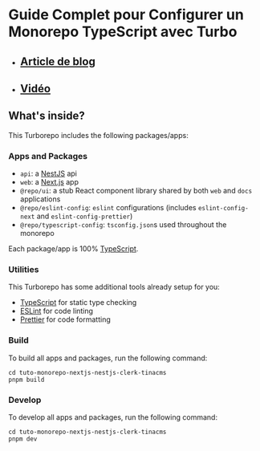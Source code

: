 # Guide Complet pour Configurer un Monorepo TypeScript avec Turbo

- ## [Article de blog](https://apprendre-la-programmation.net/guide-complet-monorepo-typescript-turbo-vercel)
- ## [Vidéo](https://www.youtube.com/watch?v=x3yTjNY4Sp8)

## What's inside?

This Turborepo includes the following packages/apps:

### Apps and Packages

- `api`: a [NestJS](https://nestjs.com) api
- `web`: a [Next.js](https://nextjs.org/) app
- `@repo/ui`: a stub React component library shared by both `web` and `docs` applications
- `@repo/eslint-config`: `eslint` configurations (includes `eslint-config-next` and `eslint-config-prettier`)
- `@repo/typescript-config`: `tsconfig.json`s used throughout the monorepo

Each package/app is 100% [TypeScript](https://www.typescriptlang.org/).

### Utilities

This Turborepo has some additional tools already setup for you:

- [TypeScript](https://www.typescriptlang.org/) for static type checking
- [ESLint](https://eslint.org/) for code linting
- [Prettier](https://prettier.io) for code formatting

### Build

To build all apps and packages, run the following command:

```
cd tuto-monorepo-nextjs-nestjs-clerk-tinacms
pnpm build
```

### Develop

To develop all apps and packages, run the following command:

```
cd tuto-monorepo-nextjs-nestjs-clerk-tinacms
pnpm dev
```
